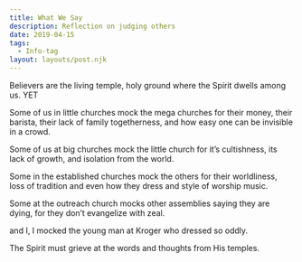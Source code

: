 ```yaml
---
title: What We Say
description: Reflection on judging others
date: 2019-04-15
tags:
  - Info-tag
layout: layouts/post.njk
---
```

Believers are the living temple, holy ground where the Spirit dwells among us.  YET

  Some of us in little churches mock the mega churches for their money, their barista, their lack of family togetherness, and how easy one can be invisible in a crowd.

  Some of us at big churches mock the little church for it’s cultishness, its lack of growth, and isolation from the world.

  Some in the established churches mock the others for their worldliness, loss of tradition and even how they dress and style of worship music.

  Some at the outreach church mocks other assemblies saying they are dying, for they don’t evangelize with zeal.

  and I, I mocked the young man at Kroger who dressed so oddly.  

The Spirit must grieve at the words and thoughts from His temples.
